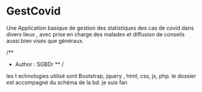 # GestCovid
Une Application basique de gestion des statistiques des cas de covid dans divers lieux , avec prise en charge des malades et diffusion de conseils aussi bien visés que généraux.

/**
* Author : SGBDr
** /

les t echnologies utilisé sont Bootstrap, jquery , html, css, js, php. 
le dossier est accompagné du schéma de la bd.
je suis fan
